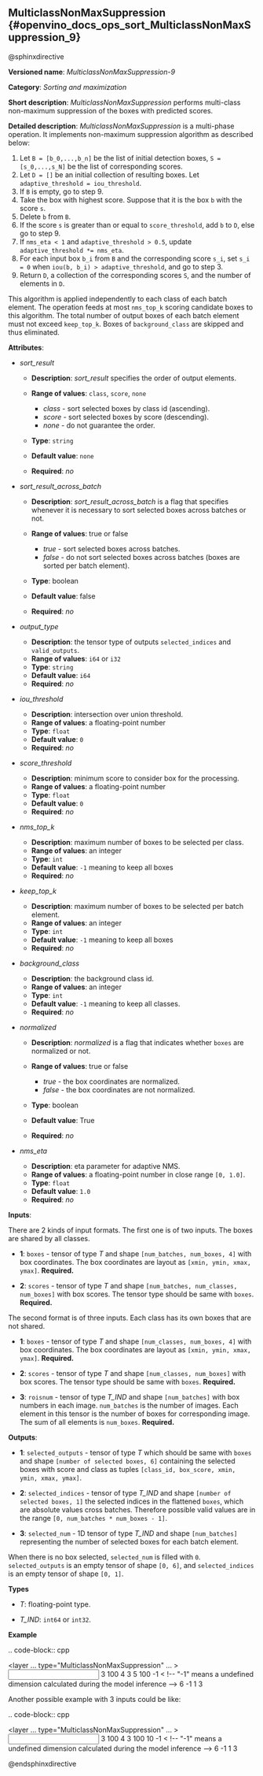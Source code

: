 ##  MulticlassNonMaxSuppression<a name="MulticlassNonMaxSuppression"></a> {#openvino_docs_ops_sort_MulticlassNonMaxSuppression_9}

@sphinxdirective

**Versioned name**: *MulticlassNonMaxSuppression-9*

**Category**: *Sorting and maximization*

**Short description**: *MulticlassNonMaxSuppression* performs multi-class non-maximum suppression of the boxes with predicted scores.

**Detailed description**: *MulticlassNonMaxSuppression* is a multi-phase operation. It implements non-maximum suppression algorithm as described below:

1.  Let ``B = [b_0,...,b_n]`` be the list of initial detection boxes, ``S = [s_0,...,s_N]`` be  the list of corresponding scores.
2.  Let ``D = []`` be an initial collection of resulting boxes. Let ``adaptive_threshold = iou_threshold``.
3.  If ``B`` is empty, go to step 9.
4.  Take the box with highest score. Suppose that it is the box ``b`` with the score ``s``.
5.  Delete ``b`` from ``B``.
6.  If the score ``s`` is greater than or equal to ``score_threshold``,  add ``b`` to ``D``, else go to step 9.
7.  If ``nms_eta < 1`` and ``adaptive_threshold > 0.5``, update ``adaptive_threshold *= nms_eta``.
8.  For each input box ``b_i`` from ``B`` and the corresponding score ``s_i``, set ``s_i = 0`` when ``iou(b, b_i) > adaptive_threshold``, and go to step 3.
9.  Return ``D``, a collection of the corresponding scores ``S``, and the number of elements in ``D``.

This algorithm is applied independently to each class of each batch element. The operation feeds at most ``nms_top_k`` scoring candidate boxes to this algorithm.
The total number of output boxes of each batch element must not exceed ``keep_top_k``.
Boxes of ``background_class`` are skipped and thus eliminated.

**Attributes**:

* *sort_result*

  * **Description**: *sort_result* specifies the order of output elements.
  * **Range of values**: ``class``, ``score``, ``none``

    * *class* - sort selected boxes by class id (ascending).
    * *score* - sort selected boxes by score (descending).
    * *none* - do not guarantee the order.

  * **Type**: ``string``
  * **Default value**: ``none``
  * **Required**: *no*

* *sort_result_across_batch*

  * **Description**: *sort_result_across_batch* is a flag that specifies whenever it is necessary to sort selected boxes across batches or not.
  * **Range of values**: true or false

    * *true* - sort selected boxes across batches.
    * *false* - do not sort selected boxes across batches (boxes are sorted per batch element).

  * **Type**: boolean
  * **Default value**: false
  * **Required**: *no*

* *output_type*

  * **Description**: the tensor type of outputs ``selected_indices`` and ``valid_outputs``.
  * **Range of values**: ``i64`` or ``i32``
  * **Type**: ``string``
  * **Default value**: ``i64``
  * **Required**: *no*

* *iou_threshold*

  * **Description**: intersection over union threshold.
  * **Range of values**: a floating-point number
  * **Type**: ``float``
  * **Default value**: ``0``
  * **Required**: *no*

* *score_threshold*

  * **Description**: minimum score to consider box for the processing.
  * **Range of values**: a floating-point number
  * **Type**: ``float``
  * **Default value**: ``0``
  * **Required**: *no*

* *nms_top_k*

  * **Description**: maximum number of boxes to be selected per class.
  * **Range of values**: an integer
  * **Type**: ``int``
  * **Default value**: ``-1`` meaning to keep all boxes
  * **Required**: *no*

* *keep_top_k*

  * **Description**: maximum number of boxes to be selected per batch element.
  * **Range of values**: an integer
  * **Type**: ``int``
  * **Default value**: ``-1`` meaning to keep all boxes
  * **Required**: *no*

* *background_class*

  * **Description**: the background class id.
  * **Range of values**: an integer
  * **Type**: ``int``
  * **Default value**: ``-1`` meaning to keep all classes.
  * **Required**: *no*

* *normalized*

  * **Description**: *normalized* is a flag that indicates whether ``boxes`` are normalized or not.
  * **Range of values**: true or false

    * *true* - the box coordinates are normalized.
    * *false* - the box coordinates are not normalized.

  * **Type**: boolean
  * **Default value**: True
  * **Required**: *no*

* *nms_eta*

  * **Description**: eta parameter for adaptive NMS.
  * **Range of values**: a floating-point number in close range ``[0, 1.0]``.
  * **Type**: ``float``
  * **Default value**: ``1.0``
  * **Required**: *no*

**Inputs**:

There are 2 kinds of input formats. The first one is of two inputs. The boxes are shared by all classes.

* **1**: ``boxes`` - tensor of type *T* and shape ``[num_batches, num_boxes, 4]`` with box coordinates. The box coordinates are layout as ``[xmin, ymin, xmax, ymax]``. **Required.**

* **2**: ``scores`` - tensor of type *T* and shape ``[num_batches, num_classes, num_boxes]`` with box scores. The tensor type should be same with ``boxes``. **Required.**

The second format is of three inputs. Each class has its own boxes that are not shared.
* **1**: ``boxes`` - tensor of type *T* and shape ``[num_classes, num_boxes, 4]`` with box coordinates. The box coordinates are layout as ``[xmin, ymin, xmax, ymax]``. **Required.**

* **2**: ``scores`` - tensor of type *T* and shape ``[num_classes, num_boxes]`` with box scores. The tensor type should be same with ``boxes``. **Required.**

* **3**: ``roisnum`` - tensor of type *T_IND* and shape ``[num_batches]`` with box numbers in each image. ``num_batches`` is the number of images. Each element in this tensor is the number of boxes for corresponding image. The sum of all elements is ``num_boxes``. **Required.**

**Outputs**:

* **1**: ``selected_outputs`` - tensor of type *T* which should be same with ``boxes`` and shape ``[number of selected boxes, 6]`` containing the selected boxes with score and class as tuples ``[class_id, box_score, xmin, ymin, xmax, ymax]``.

* **2**: ``selected_indices`` - tensor of type *T_IND* and shape ``[number of selected boxes, 1]`` the selected indices in the flattened ``boxes``, which are absolute values cross batches. Therefore possible valid values are in the range ``[0, num_batches * num_boxes - 1]``.

* **3**: ``selected_num`` - 1D tensor of type *T_IND* and shape ``[num_batches]`` representing the number of selected boxes for each batch element.

When there is no box selected, ``selected_num`` is filled with ``0``. ``selected_outputs`` is an empty tensor of shape ``[0, 6]``, and ``selected_indices`` is an empty tensor of shape ``[0, 1]``.

**Types**

* *T*: floating-point type.

* *T_IND*: ``int64`` or ``int32``.

**Example**

.. code-block:: cpp

   <layer ... type="MulticlassNonMaxSuppression" ... >
       <data sort_result="score" output_type="i64" sort_result_across_batch="false" iou_threshold="0.2" score_threshold="0.5" nms_top_k="-1" keep_top_k="-1" background_class="-1"    normalized="false" nms_eta="0.0"/>
       <input>
           <port id="0">
               <dim>3</dim>
               <dim>100</dim>
               <dim>4</dim>
           </port>
           <port id="1">
               <dim>3</dim>
               <dim>5</dim>
               <dim>100</dim>
           </port>
       </input>
       <output>
           <port id="5" precision="FP32">
               <dim>-1</dim> < !-- "-1" means a undefined dimension calculated during the model inference -->
               <dim>6</dim>
           </port>
           <port id="6" precision="I64">
               <dim>-1</dim>
               <dim>1</dim>
           </port>
           <port id="7" precision="I64">
               <dim>3</dim>
           </port>
       </output>
   </layer>


Another possible example with 3 inputs could be like:


.. code-block:: cpp

   <layer ... type="MulticlassNonMaxSuppression" ... >
       <data sort_result="score" output_type="i64" sort_result_across_batch="false" iou_threshold="0.2" score_threshold="0.5" nms_top_k="-1" keep_top_k="-1" background_class="-1"    normalized="false" nms_eta="0.0"/>
       <input>
           <port id="0">
               <dim>3</dim>
               <dim>100</dim>
               <dim>4</dim>
           </port>
           <port id="1">
               <dim>3</dim>
               <dim>100</dim>
           </port>
           <port id="2">
               <dim>10</dim>
           </port>
       </input>
       <output>
           <port id="5" precision="FP32">
               <dim>-1</dim> < !-- "-1" means a undefined dimension calculated during the model inference -->
               <dim>6</dim>
           </port>
           <port id="6" precision="I64">
               <dim>-1</dim>
               <dim>1</dim>
           </port>
           <port id="7" precision="I64">
               <dim>3</dim>
           </port>
       </output>
   </layer>


@endsphinxdirective

